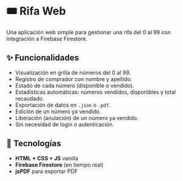 # 🎟️ Rifa Web

Una aplicación web simple para gestionar una rifa del 0 al 99 con integración a Firebase Firestore.

## ✨ Funcionalidades

- Visualización en grilla de números del 0 al 99.
- Registro de comprador con nombre y apellido.
- Estado de cada número (disponible o vendido).
- Estadísticas automáticas: números vendidos, disponibles y total recaudado.
- Exportación de datos en `.json` o `.pdf`.
- Edición de un número ya vendido.
- Liberación (anulación) de un número ya vendido.
- Sin necesidad de login o autenticación.

## 🧰 Tecnologías

- **HTML + CSS + JS** vanilla
- **Firebase Firestore** (en tiempo real)
- **jsPDF** para exportar PDF
